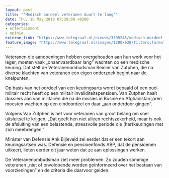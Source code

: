 ```yaml
---
layout: post
title: "’Medisch oordeel veteranen duurt te lang’"
date: Thu, 16 May 2019 07:29:08 +0200
categories: 
- entertainment 
- opinie 
externe_link: "https://www.telegraaf.nl/nieuws/3595245/medisch-oordeel-veteranen-duurt-te-lang"
feature_image: "https://www.telegraaf.nl/images/1200x630/filters:format(jpeg):quality(80)/cdn-kiosk-api.telegraaf.nl/96ed7912-77b5-11e9-ac87-0217670beecd.jpg"
---
```


<p class="intro">Veteranen die aandoeningen hebben overgehouden aan hun werk voor het leger, moeten vaak „onaanvaardbaar lang” wachten op een medische keuring. Dat stelt de Veteranenombudsman Reinier van Zutphen, die na diverse klachten van veteranen een eigen onderzoek begint naar de knelpunten.</p> <p>Op basis van het oordeel van een keuringsarts wordt bepaald of een oud-militair recht heeft op een militair invaliditeitspensioen. Van Zutphen haalt dossiers aan van militairen die na de missies in Bosnië en Afghanistan jaren moesten wachten op een eindoordeel en daar „aan onderdoor gingen”.</p><p>Volgens Van Zutphen is het voor veteranen van groot belang om snel uitsluitsel te krijgen. „Dat geeft hen niet alleen rechtszekerheid, maar is ook de afsluiting van een belastende, stressvolle periode die (her)keuringen met zich meebrengen.”</p><p>Minister van Defensie Ank Bijleveld zei eerder dat er een tekort aan keuringsartsen was. Defensie en pensioenfonds ABP, dat de pensioenen uitkeert, lieten eerder dit jaar weten dat ze aan oplossingen werken.</p><p>De Veteranenombudsman ziet meer problemen. Zo zouden sommige veteranen „niet of onvoldoende worden geïnformeerd over het bestaan van voorzieningen” en de criteria die daarvoor gelden.</p>
